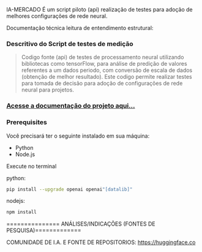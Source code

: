 IA-MERCADO
 É um script piloto (api) realização de testes para adoção de melhores configurações de rede neural.

Documentação técnica leitura de entendimento estrutural: 

### Descritivo do Script de testes de medição 
> Codigo fonte (api) de testes de processamento neural utilizando bibliotecas como tensorFlow, para análise de predição de valores referentes a um dados periodo, com conversão de escala de dados (obtenção de melhor resultado). Este codigo permite realizar testes para tomada de decisão para adoção de configurações de rede neural para projetos.

### [Acesse a documentação do projeto aqui...](https://documenter.getpostman.com/view/8125887/2s9YsQ6Uvj)
### Prerequisites

Você precisará ter o seguinte instalado em sua máquina:

- Python
- Node.js

Execute no terminal 

python:
```sh
pip install --upgrade openai openai"[datalib]"
```
nodejs:
```javascript
npm install
```
=============== ANÁLISES/INDICAÇÕES (FONTES DE PESQUISA)=============

COMUNIDADE DE I.A. E FONTE DE REPOSITORIOS:
https://huggingface.co